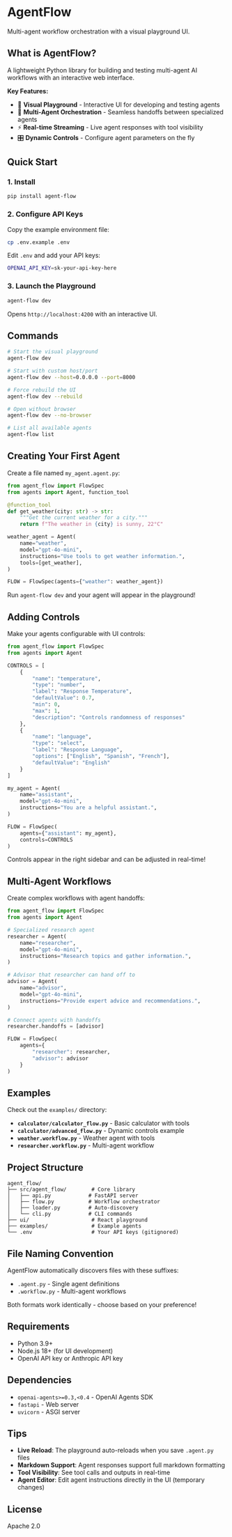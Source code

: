 # AgentFlow

Multi-agent workflow orchestration with a visual playground UI.

## What is AgentFlow?

A lightweight Python library for building and testing multi-agent AI workflows with an interactive web interface.

**Key Features:**
- 🎨 **Visual Playground** - Interactive UI for developing and testing agents
- 🔄 **Multi-Agent Orchestration** - Seamless handoffs between specialized agents
- ⚡ **Real-time Streaming** - Live agent responses with tool visibility
- 🎛️ **Dynamic Controls** - Configure agent parameters on the fly

## Quick Start

### 1. Install

```bash
pip install agent-flow
```

### 2. Configure API Keys

Copy the example environment file:
```bash
cp .env.example .env
```

Edit `.env` and add your API keys:
```bash
OPENAI_API_KEY=sk-your-api-key-here
```

### 3. Launch the Playground

```bash
agent-flow dev
```

Opens `http://localhost:4200` with an interactive UI.

## Commands

```bash
# Start the visual playground
agent-flow dev

# Start with custom host/port
agent-flow dev --host=0.0.0.0 --port=8000

# Force rebuild the UI
agent-flow dev --rebuild

# Open without browser
agent-flow dev --no-browser

# List all available agents
agent-flow list
```

## Creating Your First Agent

Create a file named `my_agent.agent.py`:

```python
from agent_flow import FlowSpec
from agents import Agent, function_tool

@function_tool
def get_weather(city: str) -> str:
    """Get the current weather for a city."""
    return f"The weather in {city} is sunny, 22°C"

weather_agent = Agent(
    name="weather",
    model="gpt-4o-mini",
    instructions="Use tools to get weather information.",
    tools=[get_weather],
)

FLOW = FlowSpec(agents={"weather": weather_agent})
```

Run `agent-flow dev` and your agent will appear in the playground!

## Adding Controls

Make your agents configurable with UI controls:

```python
from agent_flow import FlowSpec
from agents import Agent

CONTROLS = [
    {
        "name": "temperature",
        "type": "number",
        "label": "Response Temperature",
        "defaultValue": 0.7,
        "min": 0,
        "max": 1,
        "description": "Controls randomness of responses"
    },
    {
        "name": "language",
        "type": "select",
        "label": "Response Language",
        "options": ["English", "Spanish", "French"],
        "defaultValue": "English"
    }
]

my_agent = Agent(
    name="assistant",
    model="gpt-4o-mini",
    instructions="You are a helpful assistant.",
)

FLOW = FlowSpec(
    agents={"assistant": my_agent},
    controls=CONTROLS
)
```

Controls appear in the right sidebar and can be adjusted in real-time!

## Multi-Agent Workflows

Create complex workflows with agent handoffs:

```python
from agent_flow import FlowSpec
from agents import Agent

# Specialized research agent
researcher = Agent(
    name="researcher",
    model="gpt-4o-mini",
    instructions="Research topics and gather information.",
)

# Advisor that researcher can hand off to
advisor = Agent(
    name="advisor",
    model="gpt-4o-mini",
    instructions="Provide expert advice and recommendations.",
)

# Connect agents with handoffs
researcher.handoffs = [advisor]

FLOW = FlowSpec(
    agents={
        "researcher": researcher,
        "advisor": advisor
    }
)
```

## Examples

Check out the `examples/` directory:

- **`calculator/calculator_flow.py`** - Basic calculator with tools
- **`calculator/advanced_flow.py`** - Dynamic controls example
- **`weather.workflow.py`** - Weather agent with tools
- **`researcher.workflow.py`** - Multi-agent workflow

## Project Structure

```
agent_flow/
├── src/agent_flow/        # Core library
│   ├── api.py            # FastAPI server
│   ├── flow.py           # Workflow orchestrator
│   ├── loader.py         # Auto-discovery
│   └── cli.py            # CLI commands
├── ui/                    # React playground
├── examples/              # Example agents
└── .env                   # Your API keys (gitignored)
```

## File Naming Convention

AgentFlow automatically discovers files with these suffixes:
- `.agent.py` - Single agent definitions
- `.workflow.py` - Multi-agent workflows

Both formats work identically - choose based on your preference!

## Requirements

- Python 3.9+
- Node.js 18+ (for UI development)
- OpenAI API key or Anthropic API key

## Dependencies

- `openai-agents>=0.3,<0.4` - OpenAI Agents SDK
- `fastapi` - Web server
- `uvicorn` - ASGI server

## Tips

- **Live Reload**: The playground auto-reloads when you save `.agent.py` files
- **Markdown Support**: Agent responses support full markdown formatting
- **Tool Visibility**: See tool calls and outputs in real-time
- **Agent Editor**: Edit agent instructions directly in the UI (temporary changes)

## License

Apache 2.0
